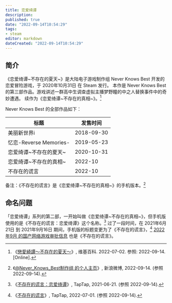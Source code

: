 ```yaml
---
title: 恋爱绮谭
description:
published: true
date: "2022-09-14T10:54:29"
tags:
- steam
editor: markdown
dateCreated: "2022-09-14T10:54:29"
---
```


## 简介

《恋爱绮谭~不存在的夏天~》是大陆电子游戏制作组 Never Knows Best 开发的恋爱冒险游戏，于 2020年10月31日 在 Steam 发行。
本作是 Never Knows Best 的第三部作品。游戏讲述一群高中生调查虚拟主播梦野瞳的中之人替换事件中的奇妙遭遇。
续作为《恋爱绮谭~不存在的真相~》。[^wiki]

[^wiki]: 《[戀愛綺譚～不存在的夏天～](https://zh.wikipedia.org/wiki/戀愛綺譚～不存在的夏天～)》, 维基百科. 2022-07-02. 参照: 2022-09-14. [Online].

Never Knows Best 的全部作品如下：

| 标题                   | 发售时间   |
| ---------------------- | ---------- |
| 美丽新世界i            | 2018-09-30 |
| 忆恋-Reverse Memories- | 2019-05-23 |
| 恋爱绮谭~不存在的夏天~ | 2020-10-31 |
| 恋爱绮谭~不存在的真相~ | 2022-10    |
| 不存在的谎言           | 2022-10    |

备注：《不存在的谎言》是《恋爱绮谭~不存在的真相~》的手机版本。[^QgNM0]

[^QgNM0]: 《[@Never_Knows_Best制作组 的个人主页](https://archive.ph/QgNM0 "https://www.weibo.com/u/6589791262")》, 新浪微博, 2022-09-14. (参照 2022-09-14).

## 命名问题

「恋爱绮谭」系列的第二部，一开始叫做《恋爱绮谭~不存在的真相~》，但手机版使用的是《不存在的谎言：恋爱绮谭》这个名称。[^216968]
过了一段时间，在 2021年6月21日 到 2021年9月16日 期间，手机版的标题变更为了《不存在的谎言》，[^216968_2]
[2022年9月 的国产网络游戏审批信息][] 也是《不存在的谎言》。

[2022年9月 的国产网络游戏审批信息]: https://gld.gledos.science/游戏审批结果/国产网络游戏审批信息/2022-04~2023-12.html#2022年9月

[^216968]: 《[不存在的谎言：恋爱绮谭](https://web.archive.org/web/20210621094342/https://www.taptap.com/app/216968)》, TapTap, 2021-06-21. (参照 2022-09-14).

[^216968_2]: 《[不存在的谎言](https://web.archive.org/web/20220701080749/https://www.taptap.com/app/216968)》, TapTap, 2022-07-01. (参照 2022-09-14).
